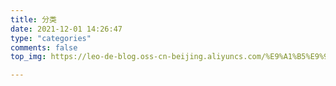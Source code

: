 ```yaml
---
title: 分类
date: 2021-12-01 14:26:47
type: "categories"
comments: false
top_img: https://leo-de-blog.oss-cn-beijing.aliyuncs.com/%E9%A1%B5%E9%9D%A2%E8%83%8C%E6%99%AF.jpg

---
```

